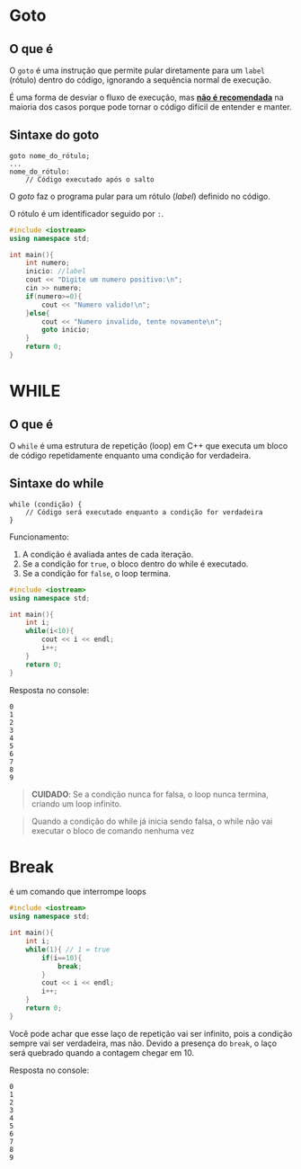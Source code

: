 # Goto
## O que é
O `goto` é uma instrução que permite pular diretamente para um `label` (rótulo) dentro do código, ignorando a sequência normal de execução.

É uma forma de desviar o fluxo de execução, mas <ins>**não é recomendada**</ins> na maioria dos casos porque pode tornar o código difícil de entender e manter.
## Sintaxe do goto
```
goto nome_do_rótulo;
...
nome_do_rótulo: 
    // Código executado após o salto
```
O *goto* faz o programa pular para um rótulo (*label*) definido no código.

O rótulo é um identificador seguido por `:`.
```cpp
#include <iostream>
using namespace std;

int main(){
    int numero;
    inicio: //label
    cout << "Digite um numero positivo:\n";
    cin >> numero;
    if(numero>=0){
        cout << "Numero valido!\n";
    }else{
        cout << "Numero invalido, tente novamente\n";
        goto inicio;
    }
    return 0;
}
```
# WHILE
## O que é
O `while` é uma estrutura de repetição (loop) em C++ que executa um bloco de código repetidamente enquanto uma condição for verdadeira.
## Sintaxe do while
```
while (condição) {
    // Código será executado enquanto a condição for verdadeira
}
```
Funcionamento:

1. A condição é avaliada antes de cada iteração.
2. Se a condição for `true`, o bloco dentro do while é executado.
3. Se a condição for `false`, o loop termina.
```cpp
#include <iostream>
using namespace std;

int main(){
    int i;
    while(i<10){
        cout << i << endl;
        i++;
    }
    return 0;
}
```
Resposta no console:
```
0
1
2
3
4
5
6
7
8
9
```
>**CUIDADO**: Se a condição nunca for falsa, o loop nunca termina, criando um loop infinito.

>Quando a condição do while já inicia sendo falsa, o while não vai executar o bloco de comando nenhuma vez
# Break
é um comando que interrompe loops
```cpp
#include <iostream>
using namespace std;

int main(){
    int i;
    while(1){ // 1 = true
        if(i==10){
            break;
        }
        cout << i << endl;
        i++;
    }
    return 0;
}
```
Você pode achar que esse laço de repetição vai ser infinito, pois a condição sempre vai ser verdadeira, mas não. Devido a presença do `break`, o laço será quebrado quando a contagem chegar em 10.

Resposta no console:
```
0
1
2
3
4
5
6
7
8
9
```